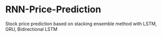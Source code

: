 # RNN-Price-Prediction
Stock price prediction based on stacking ensemble method with LSTM, GRU, Bidirectional LSTM 
